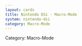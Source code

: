 ```yaml
---
layout: cards
title: Nintendo DSi - Macro-Mode
system: nintendo-dsi
category: Macro-Mode
---
```

<div class="alert alert-secondary mb-4"><span class="i18n innerHTML-category">Category: </span><span class="i18n innerHTML-cat-Macro-Mode">Macro-Mode</span></div>
